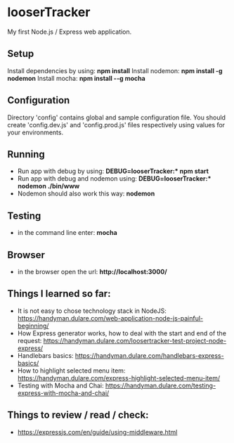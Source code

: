 # looserTracker

My first Node.js / Express web application.

Setup
----------
Install dependencies by using: **npm install**
Install nodemon: **npm install -g nodemon**
Install mocha: **npm install --g mocha**

Configuration
----------
Directory 'config' contains global and sample configuration file. You should create
'config.dev.js' and 'config.prod.js' files respectively using values for your environments.

Running
----------
+ Run app with debug by using: **DEBUG=looserTracker:\* npm start**
+ Run app with debug and nodemon using: **DEBUG=looserTracker:\* nodemon ./bin/www**
+ Nodemon should also work this way: **nodemon**

Testing
----------
+ in the command line enter: **mocha**

Browser
----------
+ in the browser open the url: **http://localhost:3000/**


Things I learned so far:
----------
+ It is not easy to chose technology stack in NodeJS: https://handyman.dulare.com/web-application-node-js-painful-beginning/
+ How Express generator works, how to deal with the start and end of the request: https://handyman.dulare.com/loosertracker-test-project-node-express/
+ Handlebars basics: https://handyman.dulare.com/handlebars-express-basics/
+ How to highlight selected menu item: https://handyman.dulare.com/express-highlight-selected-menu-item/
+ Testing with Mocha and Chai: https://handyman.dulare.com/testing-express-with-mocha-and-chai/

Things to review / read / check:
----------
+ https://expressjs.com/en/guide/using-middleware.html
